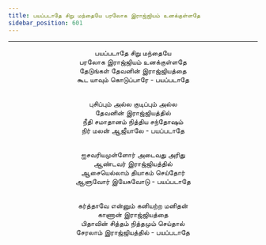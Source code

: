 ```yaml
---
title: பயப்படாதே சிறு மந்தையே பரலோக இராஜ்ஜியம் உனக்குள்ளதே
sidebar_position: 601
---
```


---
<center>
பயப்படாதே சிறு மந்தையே<br/>
பரலோக இராஜ்ஜியம் உனக்குள்ளதே<br/>
தேடுங்கள் தேவனின் இராஜ்ஜியத்தை<br/>
கூட யாவும் கொடுப்பாரே - பயப்படாதே<br/><br/>

புசிப்பும் அல்ல குடிப்பும் அல்ல<br/>
தேவனின் இராஜ்ஜியத்தில்<br/>
நீதி சமாதானம் நித்திய சந்தோஷம்<br/>
நிர் மலன் ஆஜீயாலே                    - பயப்படாதே<br/><br/>

ஐசவரியமுள்ளோர் அடைவது அரிது<br/>
ஆண்டவர் இராஜ்ஜியத்தில்<br/>
ஆசையெல்லாம் தியாகம் செய்தோர்<br/>
ஆளுவோர் இயேசுவோடு                - பயப்படாதே<br/><br/>

கர்த்தாவே என்னும் கனியற்ற மனிதன்<br/>
காணான் இராஜ்ஜியத்தை<br/>
பிதாவின் சித்தம் நித்தமும் செய்தால்<br/>
சேரலாம் இராஜ்ஜியத்தில்                - பயப்படாதே
</center>